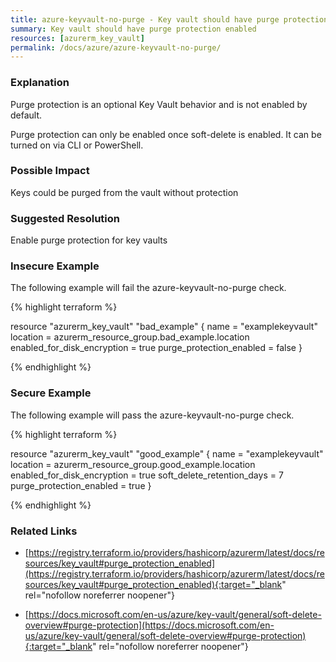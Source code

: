 ```yaml
---
title: azure-keyvault-no-purge - Key vault should have purge protection enabled
summary: Key vault should have purge protection enabled 
resources: [azurerm_key_vault] 
permalink: /docs/azure/azure-keyvault-no-purge/
---
```

### Explanation


Purge protection is an optional Key Vault behavior and is not enabled by default.

Purge protection can only be enabled once soft-delete is enabled. It can be turned on via CLI or PowerShell.


### Possible Impact
Keys could be purged from the vault without protection

### Suggested Resolution
Enable purge protection for key vaults


### Insecure Example

The following example will fail the azure-keyvault-no-purge check.

{% highlight terraform %}

resource "azurerm_key_vault" "bad_example" {
    name                        = "examplekeyvault"
    location                    = azurerm_resource_group.bad_example.location
    enabled_for_disk_encryption = true
    purge_protection_enabled    = false
}

{% endhighlight %}



### Secure Example

The following example will pass the azure-keyvault-no-purge check.

{% highlight terraform %}

resource "azurerm_key_vault" "good_example" {
    name                        = "examplekeyvault"
    location                    = azurerm_resource_group.good_example.location
    enabled_for_disk_encryption = true
    soft_delete_retention_days  = 7
    purge_protection_enabled    = true
}

{% endhighlight %}



### Related Links


- [https://registry.terraform.io/providers/hashicorp/azurerm/latest/docs/resources/key_vault#purge_protection_enabled](https://registry.terraform.io/providers/hashicorp/azurerm/latest/docs/resources/key_vault#purge_protection_enabled){:target="_blank" rel="nofollow noreferrer noopener"}

- [https://docs.microsoft.com/en-us/azure/key-vault/general/soft-delete-overview#purge-protection](https://docs.microsoft.com/en-us/azure/key-vault/general/soft-delete-overview#purge-protection){:target="_blank" rel="nofollow noreferrer noopener"}


